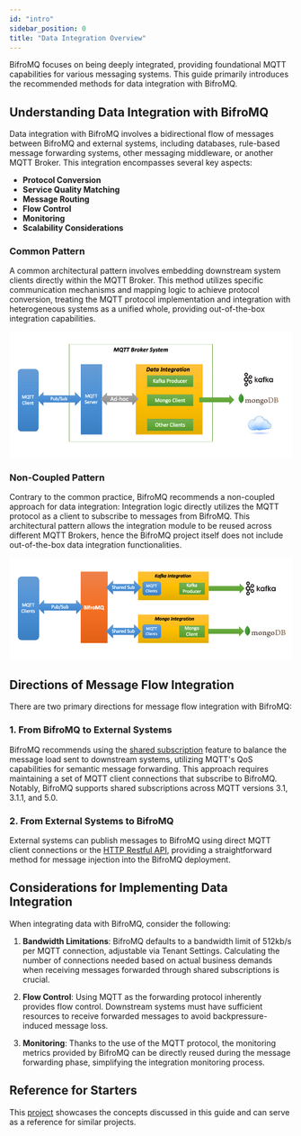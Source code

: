 ```yaml
---
id: "intro"
sidebar_position: 0
title: "Data Integration Overview"
---
```


BifroMQ focuses on being deeply integrated, providing foundational MQTT capabilities for various messaging systems. This guide primarily introduces the recommended methods for data integration with BifroMQ.

## Understanding Data Integration with BifroMQ

Data integration with BifroMQ involves a bidirectional flow of messages between BifroMQ and external systems, including databases, rule-based message forwarding systems, other messaging middleware, or another MQTT Broker. This integration encompasses several key aspects:

- **Protocol Conversion**
- **Service Quality Matching**
- **Message Routing**
- **Flow Control**
- **Monitoring**
- **Scalability Considerations**

### Common Pattern

A common architectural pattern involves embedding downstream system clients directly within the MQTT Broker. This method utilizes specific communication mechanisms and mapping logic to achieve protocol conversion, treating the MQTT protocol implementation and integration with heterogeneous systems as a unified whole, providing out-of-the-box integration capabilities.

![Common Approach](./images/commonapproach.jpg)

### Non-Coupled Pattern

Contrary to the common practice, BifroMQ recommends a non-coupled approach for data integration: Integration logic directly utilizes the MQTT protocol as a client to subscribe to messages from BifroMQ. This architectural pattern allows the integration module to be reused across different MQTT Brokers, hence the BifroMQ project itself does not include out-of-the-box data integration functionalities.

![BifroMQ Approach](./images/bifromqapproach.jpg)

## Directions of Message Flow Integration

There are two primary directions for message flow integration with BifroMQ:

### 1. From BifroMQ to External Systems

BifroMQ recommends using the [shared subscription](../1_basic/3_shared_sub.md) feature to balance the message load sent to downstream systems, utilizing MQTT's QoS capabilities for semantic message forwarding. This approach requires maintaining a set of MQTT client connections that subscribe to BifroMQ. Notably, BifroMQ supports shared subscriptions across MQTT versions 3.1, 3.1.1, and 5.0.

### 2. From External Systems to BifroMQ

External systems can publish messages to BifroMQ using direct MQTT client connections or the [HTTP Restful API](../../05_user_guide/3_api/intro.md), providing a straightforward method for message injection into the BifroMQ deployment.

## Considerations for Implementing Data Integration

When integrating data with BifroMQ, consider the following:

1. **Bandwidth Limitations**: BifroMQ defaults to a bandwidth limit of 512kb/s per MQTT connection, adjustable via Tenant Settings. Calculating the number of connections needed based on actual business demands when receiving messages forwarded through shared subscriptions is crucial.

2. **Flow Control**: Using MQTT as the forwarding protocol inherently provides flow control. Downstream systems must have sufficient resources to receive forwarded messages to avoid backpressure-induced message loss.

3. **Monitoring**: Thanks to the use of the MQTT protocol, the monitoring metrics provided by BifroMQ can be directly reused during the message forwarding phase, simplifying the integration monitoring process.

## Reference for Starters

This [project](https://github.com/bifromqio/bifromq-data-integration) showcases the concepts discussed in this guide and can serve as a reference for similar projects.